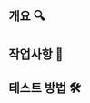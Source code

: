 ## 개요 :mag:
<!-- 어떤 이유에서 이 PR을 시작하게 됐는지에 대한 히스토리를 남겨주세요. -->


## 작업사항 :memo:
<!-- 해당 이슈사항을 해결하기 위해 어떤 작업을 했는지 남겨주세요. -->


## 테스트 방법 :hammer_and_wrench:
<!-- 리뷰하는 사람이 어떻게 테스트할 수 있을지 간략히 써주세요. -->
